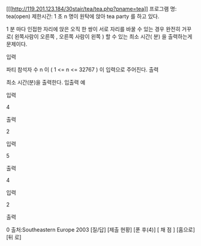 [[[http://119.201.123.184/30stair/tea/tea.php?pname=tea]]
프로그램 명: tea(open)
제한시간: 1 초
n 명이 원탁에 앉아 tea party 를 하고 있다.

1 분 마다 인접한 자리에 앉은 오직 한 쌍이 서로 자리를 바꿀 수 있는 경우 완전히 거꾸로( 왼쪽사람이 오른쪽 , 오른쪽 사람이 왼쪽 ) 할 수 있는 최소 시간( 분) 을 출력하는게 문제이다.



입력

파티 참석자 수 n 이 ( 1 <= n <= 32767 ) 이 입력으로 주어진다.
출력

최소 시간(분)을 출력한다.
입출력 예

입력

4

출력

2

입력

5

출력

4

입력

2

출력

0
출처:Southeastern Europe 2003
[질/답] [제출 현황] [푼 후(4)]
[ 채 점 ] [홈으로]  [뒤 로]